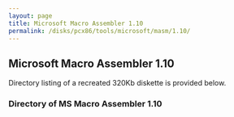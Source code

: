 ```yaml
---
layout: page
title: Microsoft Macro Assembler 1.10
permalink: /disks/pcx86/tools/microsoft/masm/1.10/
---
```


Microsoft Macro Assembler 1.10
------------------------------

Directory listing of a recreated 320Kb diskette is provided below.

### Directory of MS Macro Assembler 1.10
